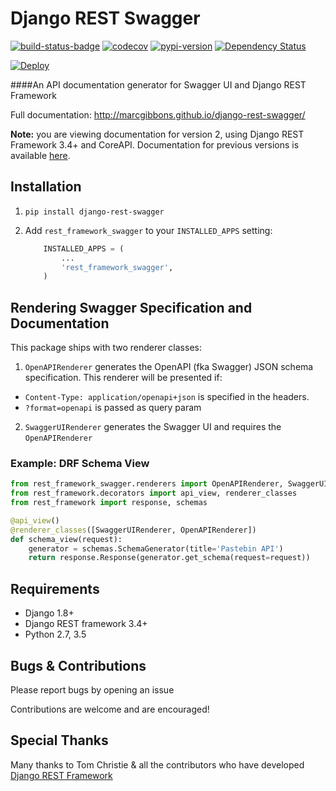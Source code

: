 # Django REST Swagger

[![build-status-badge]][build-status]
[![codecov](https://codecov.io/gh/marcgibbons/django-rest-swagger/branch/master/graph/badge.svg)](https://codecov.io/gh/marcgibbons/django-rest-swagger)
[![pypi-version]][pypi]
[![Dependency Status](https://www.versioneye.com/user/projects/579cb582aa78d50051183c0e/badge.svg?style=flat-square)](https://www.versioneye.com/user/projects/579cb582aa78d50051183c0e)


[![Deploy](https://www.herokucdn.com/deploy/button.svg)](https://heroku.com/deploy)


####An API documentation generator for Swagger UI and Django REST Framework

Full documentation: http://marcgibbons.github.io/django-rest-swagger/

**Note:** you are viewing documentation for version 2, using Django REST Framework 3.4+ and CoreAPI. Documentation for previous versions is available [here](http://django-rest-swagger.readthedocs.io/en/stable-0.3.x/).


## Installation

1. `pip install django-rest-swagger`

2. Add `rest_framework_swagger` to your `INSTALLED_APPS` setting:

    ```python
        INSTALLED_APPS = (
            ...
            'rest_framework_swagger',
        )
    ```

## Rendering Swagger Specification and Documentation

This package ships with two renderer classes:

1. `OpenAPIRenderer` generates the OpenAPI (fka Swagger) JSON schema specification. This renderer will be presented if:
  -  `Content-Type: application/openapi+json` is specified in the headers.
  - `?format=openapi` is passed as query param
2. `SwaggerUIRenderer` generates the Swagger UI and requires the `OpenAPIRenderer`


### Example: DRF Schema View
```python
from rest_framework_swagger.renderers import OpenAPIRenderer, SwaggerUIRenderer
from rest_framework.decorators import api_view, renderer_classes
from rest_framework import response, schemas

@api_view()
@renderer_classes([SwaggerUIRenderer, OpenAPIRenderer])
def schema_view(request):
    generator = schemas.SchemaGenerator(title='Pastebin API')
    return response.Response(generator.get_schema(request=request))

```

## Requirements
* Django 1.8+
* Django REST framework 3.4+
* Python 2.7, 3.5

## Bugs & Contributions
Please report bugs by opening an issue

Contributions are welcome and are encouraged!

## Special Thanks
Many thanks to Tom Christie & all the contributors who have developed [Django REST Framework](http://django-rest-framework.org/)


[build-status-badge]: https://travis-ci.org/marcgibbons/django-rest-swagger.svg?branch=master
[build-status]: https://travis-ci.org/marcgibbons/django-rest-swagger
[pypi-version]: https://img.shields.io/pypi/v/django-rest-swagger.svg
[pypi]: https://pypi.python.org/pypi/django-rest-swagger
[license]: https://pypi.python.org/pypi/django-rest-swagger/
[docs-badge]: https://readthedocs.io/projects/django-rest-swagger/badge/
[docs]: http://django-rest-swagger.readthedocs.io/
